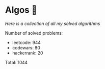 # Algos 🏯

_Here is a collection of all my solved algorithms_

Number of solved problems:
- leetcode: 944
- codewars: 80
- hackerrank: 20

Total: 1044
